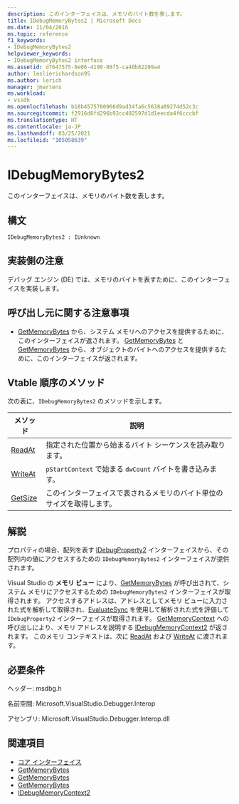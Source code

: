 ```yaml
---
description: このインターフェイスは、メモリのバイト数を表します。
title: IDebugMemoryBytes2 | Microsoft Docs
ms.date: 11/04/2016
ms.topic: reference
f1_keywords:
- IDebugMemoryBytes2
helpviewer_keywords:
- IDebugMemoryBytes2 interface
ms.assetid: d7647575-0e06-4190-88f5-ca40b82209a4
author: leslierichardson95
ms.author: lerich
manager: jmartens
ms.workload:
- vssdk
ms.openlocfilehash: b18b4575780966d9ad34fa6c5638a89274d52c3c
ms.sourcegitcommit: f2916d8fd296b92cc402597d1d1eecda4f6cccbf
ms.translationtype: HT
ms.contentlocale: ja-JP
ms.lasthandoff: 03/25/2021
ms.locfileid: "105058639"
---
```

# <a name="idebugmemorybytes2"></a>IDebugMemoryBytes2
このインターフェイスは、メモリのバイト数を表します。

## <a name="syntax"></a>構文

```
IDebugMemoryBytes2 : IUnknown
```

## <a name="notes-for-implementers"></a>実装側の注意
 デバッグ エンジン (DE) では、メモリのバイトを表すために、このインターフェイスを実装します。

## <a name="notes-for-callers"></a>呼び出し元に関する注意事項
- [GetMemoryBytes](../../../extensibility/debugger/reference/idebugprogram2-getmemorybytes.md) から、システム メモリへのアクセスを提供するために、このインターフェイスが返されます。 [GetMemoryBytes](../../../extensibility/debugger/reference/idebugproperty2-getmemorybytes.md) と [GetMemoryBytes](../../../extensibility/debugger/reference/idebugreference2-getmemorybytes.md) から、オブジェクトのバイトへのアクセスを提供するために、このインターフェイスが返されます。

## <a name="methods-in-vtable-order"></a>Vtable 順序のメソッド
 次の表に、`IDebugMemoryBytes2` のメソッドを示します。

|メソッド|説明|
|------------|-----------------|
|[ReadAt](../../../extensibility/debugger/reference/idebugmemorybytes2-readat.md)|指定された位置から始まるバイト シーケンスを読み取ります。|
|[WriteAt](../../../extensibility/debugger/reference/idebugmemorybytes2-writeat.md)|`pStartContext` で始まる `dwCount` バイトを書き込みます。|
|[GetSize](../../../extensibility/debugger/reference/idebugmemorybytes2-getsize.md)|このインターフェイスで表されるメモリのバイト単位のサイズを取得します。|

## <a name="remarks"></a>解説
 プロパティの場合、配列を表す [IDebugProperty2](../../../extensibility/debugger/reference/idebugproperty2.md) インターフェイスから、その配列内の値にアクセスするための `IDebugMemoryBytes2` インターフェイスが提供されます。

 Visual Studio の **メモリ ビュー** により、[GetMemoryBytes](../../../extensibility/debugger/reference/idebugprogram2-getmemorybytes.md) が呼び出されて、システム メモリにアクセスするための `IDebugMemoryBytes2` インターフェイスが取得されます。 アクセスするアドレスは、アドレスとしてメモリ ビューに入力された式を解析して取得され、[EvaluateSync](../../../extensibility/debugger/reference/idebugexpression2-evaluatesync.md) を使用して解析された式を評価して `IDebugProperty2` インターフェイスが取得されます。 [GetMemoryContext](../../../extensibility/debugger/reference/idebugproperty2-getmemorycontext.md) への呼び出しにより、メモリ アドレスを説明する [IDebugMemoryContext2](../../../extensibility/debugger/reference/idebugmemorycontext2.md) が返されます。 このメモリ コンテキストは、次に [ReadAt](../../../extensibility/debugger/reference/idebugmemorybytes2-readat.md) および [WriteAt](../../../extensibility/debugger/reference/idebugmemorybytes2-writeat.md) に渡されます。

## <a name="requirements"></a>必要条件
 ヘッダー: msdbg.h

 名前空間: Microsoft.VisualStudio.Debugger.Interop

 アセンブリ: Microsoft.VisualStudio.Debugger.Interop.dll

## <a name="see-also"></a>関連項目
- [コア インターフェイス](../../../extensibility/debugger/reference/core-interfaces.md)
- [GetMemoryBytes](../../../extensibility/debugger/reference/idebugprogram2-getmemorybytes.md)
- [GetMemoryBytes](../../../extensibility/debugger/reference/idebugproperty2-getmemorybytes.md)
- [GetMemoryBytes](../../../extensibility/debugger/reference/idebugreference2-getmemorybytes.md)
- [IDebugMemoryContext2](../../../extensibility/debugger/reference/idebugmemorycontext2.md)
